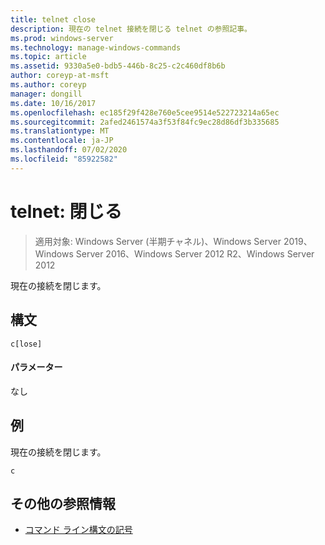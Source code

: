 ```yaml
---
title: telnet close
description: 現在の telnet 接続を閉じる telnet の参照記事。
ms.prod: windows-server
ms.technology: manage-windows-commands
ms.topic: article
ms.assetid: 9330a5e0-bdb5-446b-8c25-c2c460df8b6b
author: coreyp-at-msft
ms.author: coreyp
manager: dongill
ms.date: 10/16/2017
ms.openlocfilehash: ec185f29f428e760e5cee9514e522723214a65ec
ms.sourcegitcommit: 2afed2461574a3f53f84fc9ec28d86df3b335685
ms.translationtype: MT
ms.contentlocale: ja-JP
ms.lasthandoff: 07/02/2020
ms.locfileid: "85922582"
---
```

# <a name="telnet-close"></a>telnet: 閉じる

> 適用対象: Windows Server (半期チャネル)、Windows Server 2019、Windows Server 2016、Windows Server 2012 R2、Windows Server 2012

現在の接続を閉じます。

## <a name="syntax"></a>構文
```
c[lose]
```
#### <a name="parameters"></a>パラメーター
なし
## <a name="examples"></a>例
現在の接続を閉じます。
```
c
```
## <a name="additional-references"></a>その他の参照情報
- [コマンド ライン構文の記号](command-line-syntax-key.md)
